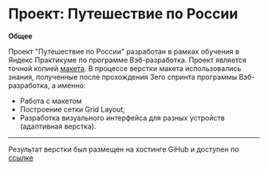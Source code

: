 # Проект: Путешествие по России

**Общее**

Проект "Путешествие по России" разработан в рамках обучения в Яндекс Практикуме по программе Вэб-разработка. Проект является точной копией [макета](https://www.figma.com/file/5S2WSbEFL6awjVWJ0NWL8Q/Sprint-3_-Russia-_-desktop-mobile?node-id=28503%3A0). В процессе верстки макета использовались знания, полученные после прохождения 3его спринта программы Вэб-разработка, а именно:
* Работа с макетом
* Построение сетки Grid Layout;
* Разработка визуального интерфейса для разных устройств (адаптивная верстка).

___

Результат верстки был размещен на хостинге GiHub и доступен по [ссылке](https://koshe-rich.github.io/russian-travel/)
